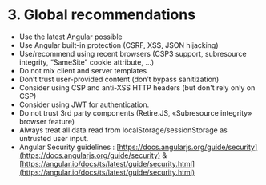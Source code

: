 # 3. Global recommendations


- Use the latest Angular possible
- Use Angular built-in protection (CSRF, XSS, JSON hijacking)
- Use/recommend using recent browsers (CSP3 support, subresource integrity, “SameSite” cookie attribute, …)
- Do not mix client and server templates
- Don’t trust user-provided content  (don’t bypass sanitization)
- Consider using CSP and anti-XSS HTTP headers (but don't rely only on CSP)
- Consider using JWT for authentication.
- Do not trust 3rd party components (Retire.JS, «Subresource integrity» browser feature)
- Always treat all data read from localStorage/sessionStorage as untrusted user input.
- Angular Security guidelines : [https://docs.angularjs.org/guide/security](https://docs.angularjs.org/guide/security) & [https://angular.io/docs/ts/latest/guide/security.html](https://angular.io/docs/ts/latest/guide/security.html)
